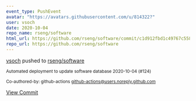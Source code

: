 ```yaml
---
event_type: PushEvent
avatar: "https://avatars.githubusercontent.com/u/814322?"
user: vsoch
date: 2020-10-04
repo_name: rseng/software
html_url: https://github.com/rseng/software/commit/c1d912fbd1c49767c558e709eb37c9917023502c
repo_url: https://github.com/rseng/software
---
```


<a href='https://github.com/vsoch' target='_blank'>vsoch</a> pushed to <a href='https://github.com/rseng/software' target='_blank'>rseng/software</a>

<small>Automated deployment to update software database 2020-10-04 (#124)

Co-authored-by: github-actions <github-actions@users.noreply.github.com></small>

<a href='https://github.com/rseng/software/commit/c1d912fbd1c49767c558e709eb37c9917023502c' target='_blank'>View Commit</a>